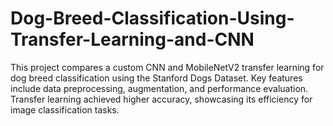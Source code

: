 # Dog-Breed-Classification-Using-Transfer-Learning-and-CNN
This project compares a custom CNN and MobileNetV2 transfer learning for dog breed classification using the Stanford Dogs Dataset. Key features include data preprocessing, augmentation, and performance evaluation. Transfer learning achieved higher accuracy, showcasing its efficiency for image classification tasks.
